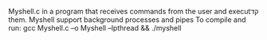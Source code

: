Myshell.c in a program that  receives commands from the user and executקד them.
Myshell support background processes and pipes
To compile and run: 
gcc Myshell.c –o Myshell –lpthread && ./myshell
